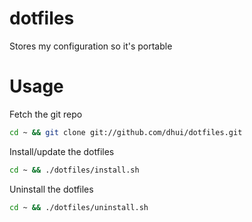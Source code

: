 dotfiles
========

Stores my configuration so it's portable

Usage
========

Fetch the git repo
```bash
cd ~ && git clone git://github.com/dhui/dotfiles.git
```

Install/update the dotfiles
```bash
cd ~ && ./dotfiles/install.sh
```

Uninstall the dotfiles
```bash
cd ~ && ./dotfiles/uninstall.sh
```
